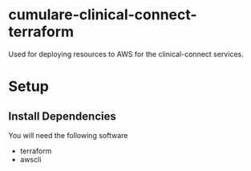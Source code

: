 # cumulare-clinical-connect-terraform
Used for deploying resources to AWS for the clinical-connect services.


# Setup

## Install Dependencies

You will need the following software

- terraform
- awscli
